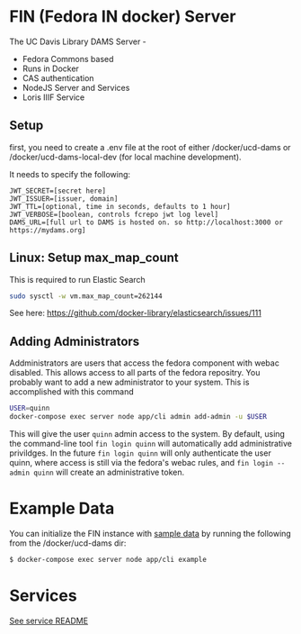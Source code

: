 # FIN (Fedora IN docker) Server

The UC Davis Library DAMS Server - 
 - Fedora Commons based
 - Runs in Docker
 - CAS authentication
 - NodeJS Server and Services
 - Loris IIIF Service

## Setup

first, you need to create a .env file at the root of either /docker/ucd-dams or
/docker/ucd-dams-local-dev (for local machine development).

It needs to specify the following:

```
JWT_SECRET=[secret here]
JWT_ISSUER=[issuer, domain]
JWT_TTL=[optional, time in seconds, defaults to 1 hour]
JWT_VERBOSE=[boolean, controls fcrepo jwt log level]
DAMS_URL=[full url to DAMS is hosted on. so http://localhost:3000 or https://mydams.org]
```

## Linux: Setup max_map_count

This is required to run Elastic Search

```bash
sudo sysctl -w vm.max_map_count=262144
```

See here: https://github.com/docker-library/elasticsearch/issues/111

## Adding Administrators

Addministrators are users that access the fedora component with webac disabled. This allows access to all parts of the fedora
repositry.  You probably want to add a new administrator to your system.  This is accomplished with this command

```bash
USER=quinn
docker-compose exec server node app/cli admin add-admin -u $USER
```

This will give the user `quinn` admin access to the system.  By default, using the command-line tool `fin login quinn` will automatically add administrative privildges.  In the future `fin login quinn` will only authenticate the user quinn, where access is still via the fedora's webac rules, and `fin login --admin quinn` will create an administrative token. 

# Example Data

You can initialize the FIN instance with [sample data](https://github.com/UCDavisLibrary/fin-example-repository/) by running the following from
the /docker/ucd-dams dir:

```bash
$ docker-compose exec server node app/cli example
```

# Services

[See service README](services/README.md)

